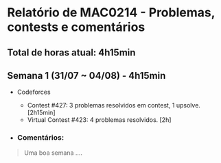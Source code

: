 # Relatório de MAC0214 - Problemas, contests e comentários

## **Total de horas atual:** **4h15min** 

## Semana 1 (31/07 ~ 04/08) - __4h15min__
- Codeforces
	- Contest #427: 3 problemas resolvidos em contest, 1 upsolve. [2h15min]
	- Virtual Contest #423: 4 problemas resolvidos. [2h]

- ### Comentários:
>Uma boa semana .... 